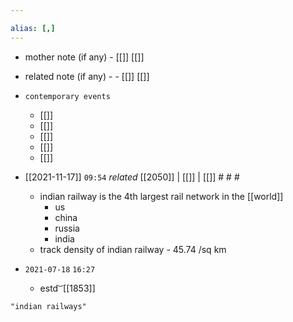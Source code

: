 ```yaml
---

alias: [,]
---
```

- mother note (if any)
		- [[]] [[]]
- related note (if any) -
		- [[]] [[]]
- `contemporary events`
	- [[]]
	- [[]]
	- [[]]
	- [[]]
	- [[]]

- [[2021-11-17]]  `09:54` _related_ [[2050]] | [[]] | [[]] # # #
	- indian railway is the 4th largest rail network in the [[world]]
		- us
		- china
		- russia
		- india 
	- track density of indian railway - 45.74 /sq km

- `2021-07-18`  `16:27`
	- estd  ͝  [[1853]]

```query
"indian railways"
```